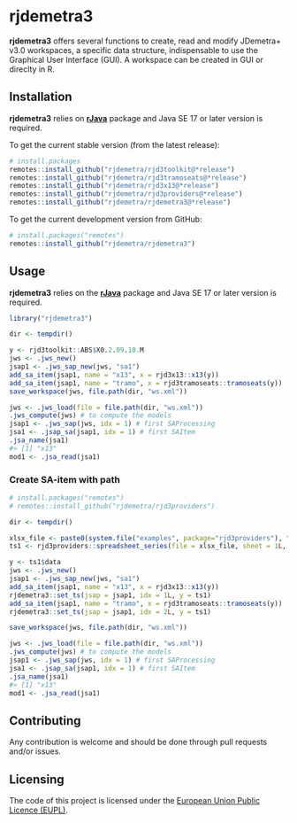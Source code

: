 
<!-- README.md is generated from README.Rmd. Please edit that file -->

# rjdemetra3

**rjdemetra3** offers several functions to create, read and modify JDemetra+ v3.0
workspaces, a specific data structure, indispensable to use the Graphical User Interface (GUI).
A workspace can be created in GUI or direclty in R.

## Installation

**rjdemetra3** relies on
[**rJava**](https://CRAN.R-project.org/package=rJava) package and Java
SE 17 or later version is required.

To get the current stable version (from the latest release):

``` r
# install.packages
remotes::install_github("rjdemetra/rjd3toolkit@*release")
remotes::install_github("rjdemetra/rjd3tramoseats@*release")
remotes::install_github("rjdemetra/rjd3x13@*release")
remotes::install_github("rjdemetra/rjd3providers@*release")
remotes::install_github("rjdemetra/rjdemetra3@*release")
```

To get the current development version from GitHub:

``` r
# install.packages("remotes")
remotes::install_github("rjdemetra/rjdemetra3")
```

## Usage

**rjdemetra3** relies on the
[**rJava**](https://CRAN.R-project.org/package=rJava) package and Java
SE 17 or later version is required.

``` r
library("rjdemetra3")

dir <- tempdir()

y <- rjd3toolkit::ABS$X0.2.09.10.M
jws <- .jws_new()
jsap1 <- .jws_sap_new(jws, "sa1")
add_sa_item(jsap1, name = "x13", x = rjd3x13::x13(y))
add_sa_item(jsap1, name = "tramo", x = rjd3tramoseats::tramoseats(y))
save_workspace(jws, file.path(dir, "ws.xml"))

jws <- .jws_load(file = file.path(dir, "ws.xml"))
.jws_compute(jws) # to compute the models
jsap1 <- .jws_sap(jws, idx = 1) # first SAProcessing
jsa1 <- .jsap_sa(jsap1, idx = 1) # first SAItem
.jsa_name(jsa1)
#> [1] "x13"
mod1 <- .jsa_read(jsa1)
```

### Create SA-item with path

``` r
# install.packages("remotes")
# remotes::install_github("rjdemetra/rjd3providers")

dir <- tempdir()

xlsx_file <- paste0(system.file("examples", package="rjd3providers"), "/Insee.xlsx")
ts1 <- rjd3providers::spreadsheet_series(file = xlsx_file, sheet = 1L, series = 3L)

y <- ts1$data
jws <- .jws_new()
jsap1 <- .jws_sap_new(jws, "sa1")
add_sa_item(jsap1, name = "x13", x = rjd3x13::x13(y))
rjdemetra3::set_ts(jsap = jsap1, idx = 1L, y = ts1)
add_sa_item(jsap1, name = "tramo", x = rjd3tramoseats::tramoseats(y))
rjdemetra3::set_ts(jsap = jsap1, idx = 2L, y = ts1)

save_workspace(jws, file.path(dir, "ws.xml"))

jws <- .jws_load(file = file.path(dir, "ws.xml"))
.jws_compute(jws) # to compute the models
jsap1 <- .jws_sap(jws, idx = 1) # first SAProcessing
jsa1 <- .jsap_sa(jsap1, idx = 1) # first SAItem
.jsa_name(jsa1)
#> [1] "x13"
mod1 <- .jsa_read(jsa1)
```


## Contributing

Any contribution is welcome and should be done through pull requests and/or issues.

## Licensing

The code of this project is licensed under the [European Union Public Licence (EUPL)](https://joinup.ec.europa.eu/page/eupl-text-11-12).
